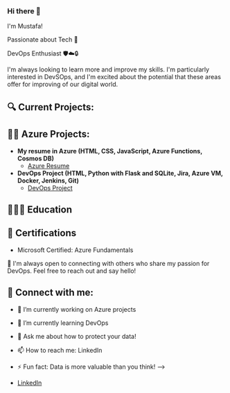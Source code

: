 ### Hi there 👋
I'm Mustafa! 

Passionate about Tech 🤖

DevOps Enthusiast 🛡️☁️🔒

I'm always looking to learn more and improve my skills. I'm particularly interested in DevSOps, and I'm excited about the potential that these areas offer for improving of our digital world.

<h2>🔍 Current Projects: </h2>

<h2>👨‍💻 Azure Projects:</h2>

- <b> My resume in Azure (HTML, CSS, JavaScript, Azure Functions, Cosmos DB)</b>
  - [Azure Resume](https://github.com/MustafaMohamed1/ProjectQA) <b><i></b></i>
- <b> DevOps Project (HTML, Python with Flask and SQLite, Jira, Azure VM, Docker, Jenkins, Git)</b>
  - [DevOps Project](https://github.com/MustafaMohamed1/Cloudwork) <b></b>

<h2>👨🏽‍🎓 Education</h2>


<h2>📜 Certifications</h2>

- Microsoft Certified: Azure Fundamentals
  

🤝 I'm always open to connecting with others who share my passion for DevOps. Feel free to reach out and say hello!

<h2> 🤳 Connect with me:</h2>

- 🔭 I’m currently working on Azure projects
- 🌱 I’m currently learning DevOps
- 💬 Ask me about how to protect your data!
- 📫 How to reach me: LinkedIn
- ⚡ Fun fact: Data is more valuable than you think!
-->

- [LinkedIn](www.linkedin.com/in/mustafa-mohamed-Jb001)
